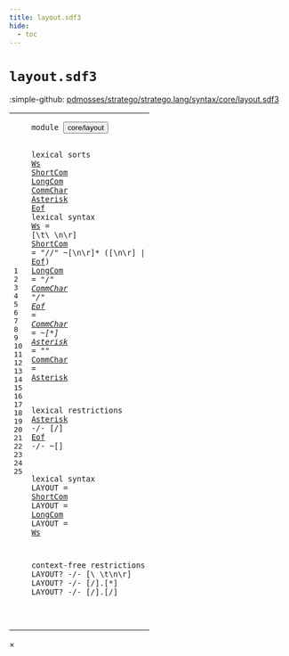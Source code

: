 ```yaml
---
title: layout.sdf3
hide:
  - toc
---
```


# `layout.sdf3`

:simple-github: [pdmosses/stratego/stratego.lang/syntax/core/layout.sdf3]

[pdmosses/stratego/stratego.lang/syntax/core/layout.sdf3]: https://github.com/pdmosses/stratego/blob/master/stratego.lang/syntax/core/layout.sdf3 "The source file on GitHub"

<div class="sdf3"><table class="highlighttable"><tbody><tr><td class="linenos"><div class="linenodiv"><pre><span></span>1
2
3
4
5
6
7
8
9
10
11
12
13
14
15
16
17
18
19
20
21
22
23
24
25
</pre></div></td>
<td class="code"><pre><code><span class="keyword">module</span> <button class="modal-open" id="core/layout_1_8" title="Multi-file references" data-urls="../main.sdf3/#core/layout_6_3 line 6; ../modules.sdf3/#core/layout_5_3 line 5">core/layout</button>

<span class="keyword">lexical sorts</span> <a href="#Ws_20_12" id="Ws_3_15" title="Referenced at line 20">Ws</a> <a href="#ShortCom_18_12" id="ShortCom_3_18" title="Referenced at line 18">ShortCom</a> <a href="#LongCom_19_12" id="LongCom_3_27" title="Referenced at line 19">LongCom</a> <a href="#CommChar_7_19" id="CommChar_3_35" title="Referenced at line 7">CommChar</a> <a href="#Asterisk_11_14" id="Asterisk_3_44" title="Referenced at line 11, 14">Asterisk</a> <a href="#Eof_6_38" id="Eof_3_53" title="Referenced at line 6, 15">Eof</a>
<span class="keyword">lexical syntax</span>
  <a href="#Ws_20_12" id="Ws_5_3" title="Referenced at line 20">Ws</a>       = [\t\ \n\r]
  <a href="#ShortCom_18_12" id="ShortCom_6_3" title="Referenced at line 18">ShortCom</a> = <span class="cons_Lit">"//"</span> ~[\n\r]* ([\n\r] | <a href="#Eof_3_53" id="Eof_6_38" title="Defined at line 3, 8">Eof</a>)
  <a href="#LongCom_19_12" id="LongCom_7_3" title="Referenced at line 19">LongCom</a>  = <span class="cons_Lit">"/*"</span> <a href="#CommChar_3_35" id="CommChar_7_19" title="Defined at line 3, 9, 11">CommChar</a>* <span class="cons_Lit">"*/"</span>
  <a href="#Eof_6_38" id="Eof_8_3" title="Referenced at line 6, 15">Eof</a>      =
  <a href="#CommChar_7_19" id="CommChar_9_3" title="Referenced at line 7">CommChar</a> = ~[\*]
  <a href="#Asterisk_11_14" id="Asterisk_10_3" title="Referenced at line 11, 14">Asterisk</a> = <span class="cons_Lit">"*"</span>
  <a href="#CommChar_7_19" id="CommChar_11_3" title="Referenced at line 7">CommChar</a> = <a href="#Asterisk_3_44" id="Asterisk_11_14" title="Defined at line 3, 10">Asterisk</a> 

<span class="keyword">lexical restrictions</span>
  <a href="#Asterisk_3_44" id="Asterisk_14_3" title="Defined at line 3, 10">Asterisk</a> -/- [\/]
  <a href="#Eof_3_53" id="Eof_15_3" title="Defined at line 3, 8">Eof</a>      -/- ~[]

<span class="keyword">lexical syntax</span>
  <span class="keyword">LAYOUT</span> = <a href="#ShortCom_3_18" id="ShortCom_18_12" title="Defined at line 3, 6">ShortCom</a>
  <span class="keyword">LAYOUT</span> = <a href="#LongCom_3_27" id="LongCom_19_12" title="Defined at line 3, 7">LongCom</a>
  <span class="keyword">LAYOUT</span> = <a href="#Ws_3_15" id="Ws_20_12" title="Defined at line 3, 5">Ws</a>

<span class="keyword">context-free restrictions</span>
  <span class="keyword">LAYOUT</span>? -/- [\ \t\n\r]
  <span class="keyword">LAYOUT</span>? -/- [\/].[\*]
  <span class="keyword">LAYOUT</span>? -/- [\/].[\/]

</code></pre></td></tr></tbody></table></div>

<div id="modal">
  <div id="modal-content">
    <span id="modal-close">&times;</span>
    <h2 id="modal-h2"></h2>
    <p  id="modal-p"></p>
    <ul id="modal-ul"></ul>
  </div>
</div>
